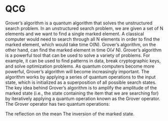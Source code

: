 # QCG
Grover’s algorithm is a quantum algorithm that solves the unstructured search problem. In an unstructured search problem, we are given a set of N elements and we want to find a single marked element. A classical computer would need to search through all N elements in order to find the marked element, which would take time O(N). Grover’s algorithm, on the other hand, can find the marked element in time  O(√ N).
Grover’s algorithm is a powerful tool that can be used to solve a variety of problems. For example, it can be used to find patterns in data, break cryptographic keys, and solve optimization problems. As quantum computers become more powerful, Grover’s algorithm will become increasingly important.
The algorithm works by applying a series of quantum operations to the input state, which is initialized as a superposition of all possible search states. The key idea behind Grover’s algorithm is to amplify the amplitude of the marked state (i.e., the state containing the item that we are searching for) by iteratively applying a quantum operation known as the Grover operator.
The Grover operator has two quantum operations: 

The reflection on the mean 
The inversion of the marked state. 
